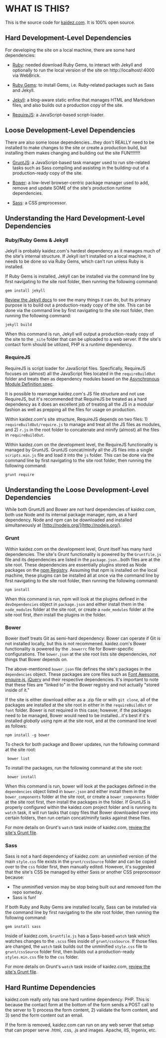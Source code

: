 # WHAT IS THIS?

This is the source code for [kaidez.com](http://kaidez/com). It is 100% open source.

## Hard Development-Level Dependencies

For developing the site on a local machine, there are some hard dependencies:

* [Ruby](https://www.ruby-lang.org/en/): needed download Ruby Gems, to interact with Jekyll and optionally to run the local version of the site on http://localhost/:4000 via WebBrick.

* [Ruby Gems](http://rubygems.org/): to install Gems, i.e. Ruby-related packages such as Sass and Jekyll.

* [Jekyll](http://jekyllrb.com/): a blog-aware static enfine that manages HTML and Markdown files, and also builds out a production copy of the site.

* [RequireJS](http://requirejs.org/): a JavaScript-based script-loader.

## Loose Development-Level Dependencies

There are also some loose dependencies...they don't REALLY need to be installed to make changes to the site or create a production build, but installing them makes changing and building out the site FUN!!!!!!!!

* [GruntJS](http://gruntjs.com/): a JavaScript-based task manager used to run site-related tasks such as Sass compiling and assisting in the building-out of a production-ready copy of the site.

* [Bower](http://bower.io/): a low-level browser-centric package manager used to add, remove and update SOME of the site's production runtime dependencies.

* [Sass](http://sass-lang.com/): a CSS preprocessor.

## Understanding the Hard Development-Level Dependencies

### Ruby/Ruby Gems & Jekyll

Jekyll is probably kaidez.com's hardest dependency as it manages much of the site's internal structure. If Jekyll isn't installed on a local machine, it needs to be done so via Ruby Gems, which can't run unless Ruby is installed.

If Ruby Gems is installed, Jekyll can be installed via the command line by first navigating to the site root folder, then running the following command:

    gem install jekyll
    
[Review the Jekyll docs](http://jekyllrb.com/docs/home/) to see the many things it can do, but its primary purpose is to build out a production-ready copy of the site.  This can be done via the command line by first navigating to the site root folder, then running the following command:

    jekyll build
  
When this command is run, Jekyll will output a production-ready copy of the site to the `_site` folder that can be uploaded to a web server. If the site's contact form should be utilized, PHP is a runtime dependency.
  
### RequireJS

RequireJS is script loader for JavaScript files. Specfically, RequireJS focuses on (almost) all the JavaScript files located in the `requireBuildOut` folder and treats then as dependency modules based on the [Asynchronous Module Definition spec](https://github.com/amdjs/amdjs-api/wiki/AMD).

It is possible to rearrange kaidez.com's JS file structure and not use RequireJS, but it's recommended that RequireJS be treated as a hard dependency as it does an excellent job of treating all the JS in a modular fashion as well as prepping all the files for usage on production.

Within kaidez.com's site structure, RequireJS depends on two files: 1) `requireBuildOut/require.js` to manage and treat all the JS files as modules, and 2) `r.js` in the root folder to concatenate and minify (almost) all the files in `requireBuildOut`.

Within kaidez.com on the development level, the RequireJS functionality is managed by GruntJS. GruntJS concat/minify all the JS files into a single `scripts.min.js` file and load it into the `js` folder. This can be done via the command line by first navigating to the site root folder, then running the following command:

    grunt require
    
## Understanding the Loose Development-Level Dependencies

While both GruntJS and Bower are not hard dependencies of kaidez.com, both use Node and its internal package manager, npm, as a hard dependency.  Node and npm can be downloaded and installed simultaneously at [http://nodejs.org/](http://nodejs.org/).

### Grunt

Within kaidez.com on the development level, Grunt itself has many hard dependencies.  The site's Grunt functionality is powered by the `Gruntfile.js` file and its dependencies are listed in the `package.json`...both files are at the site root. These dependencies are essentially plugins stored as Node packages on the [npm Registry](https://npmjs.org/). Assuming that npm is installed on the local machine, these plugins can be installed all at once via the command line by first navigating to the site root folder, then running the following command:

    npm install

When this command is run, npm will look at the plugins defined in the `devDependencies` object in `package.json` and either install them in the `node_modules` folder at the site root, or create a `node_modules` folder at the site root first, *then* install the plugins in the folder.

### Bower

Bower itself treats Git as semi-hard dependency: Bower can operate if Git is not installed locally, but this is not recommened. kaidez.com's Bower functionality is powered by the `.bowerrc` file for Bower-specific configurations.  The `bower.json` at the site root lists site dependencies, *not* things that Bower depends on.

The above-mentioned `bower.json` file defines the site's packages in the `dependencies` object. These packages are core files such as [Font Awesome](http://fortawesome.github.io/Font-Awesome/icons/), [enquire.js](http://wicky.nillia.ms/enquire.js/), [jQuery](http://jquery.com/) and their respective dependencies. It's important to note that these files are "linked to" in the Bower registry and not actually "stored inside of it."

If the site is either download either as a .zip file or with `git clone`, all of the packages are installed at the site root in either in the `requireBuildOut` or `font` folder. Bower is not required in this case; however, if the packages need to be managed, Bower would need to be installed...it's best if it's installed *globally* using npm at the site root, and at the command line level as follows:

    npm install -g bower

To check for both package and Bower updates, run the following command at the site root:

     bower list

To install the packages, run the following command at the site root:

     bower install

When this command is run, bower will look at the packages defined in the `dependencies` object listed in `bower.json` and either install them in the `bower_components` folder at the site root, or create a `bower_components` folder at the site root first, *then* install the packages in the folder. If GruntJS is properly configured within the kaidez.com project folder and is running its `watch` task, it will run tasks that copy files that Bower downloaded over into certain folders, then run certain concat/minify tasks against these files.

For more details on Grunt's `watch` task inside of kaidez.com, [review the site's Grunt file](https://github.com/kaidez/kaidez.com/blob/master/Gruntfile.js).

### Sass

Sass is not a hard dependency of kaidez.com: an unminfied version of the main `style.css` file exists in the `grunt/cssSource` folder and can be copied over to the `css` folder first, then manually edited. However, it's suggested that the site's CSS be managed by either Sass or another CSS preprocessor because:

* The unminified version may be stop being built out and removed fom the repo someday.
* Sass is fun!

If both Ruby and Ruby Gems are installed locally, Sass can be installed via the command line by first navigating to the site root folder, then running the following command:

    gem install sass

Inside of kaidez.com, `Gruntfile.js` has a Sass-based `watch` task which watches changes to the `.scss` files inside of `grunt/cssSource`. If those files are changed, the `watch` task builds out the unminified `style.css` file to `grunt/cssSource` folder first, then builds out a production-ready `styles.min.css` file to the `css` folder.


For more details on Grunt's `watch` task inside of kaidez.com, [review the site's Grunt file](https://github.com/kaidez/kaidez.com/blob/master/Gruntfile.js).

## Hard Runtime Dependencies

kaidez.com really only has one hard runtime dependency: PHP. This is because the contact form at the bottom of the form sends a POST call to the server to 1) process the form content, 2) validate the form content, and 3) send the form content out an email.

If the form is removed, kaidez.com can run on any web server that setup that can proper serve .html, .css, .js and images.  Apache, IIS, Ingenix, etc.
